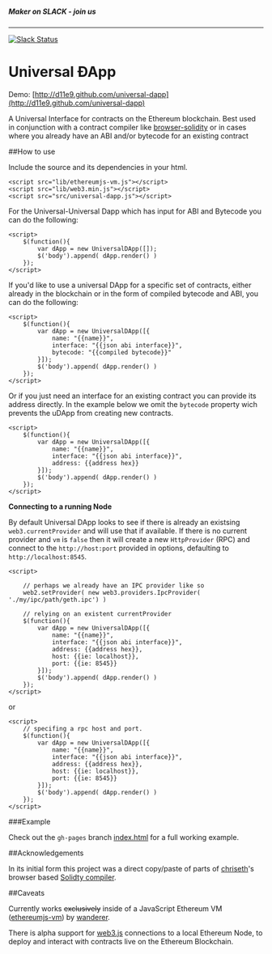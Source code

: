 ##### Maker on SLACK - join us 
------
[![Slack Status](http://slack.makerdao.com/badge.svg)](https:/slack.makerdao.com)

# Universal ÐApp

Demo: [http://d11e9.github.com/universal-dapp](http://d11e9.github.com/universal-dapp)

A Universal Interface for contracts on the Ethereum blockchain. Best used in conjunction with a contract compiler like [browser-solidity](https://d11e9.github.io/browser-solidity) or in cases where you already have an ABI and/or bytecode for an existing contract

##How to use

Include the source and its dependencies in your html.

    <script src="lib/ethereumjs-vm.js"></script>
    <script src="lib/web3.min.js"></script>
    <script src="src/universal-dapp.js"></script>

For the Universal-Universal Dapp which has input for ABI and Bytecode you can do the following:
    
    <script>
        $(function(){
            var dApp = new UniversalDApp([]);
            $('body').append( dApp.render() )
        });
    </script>


If you'd like to use a universal DApp for a specific set of contracts, either already in the blockchain or in the form of compiled bytecode and ABI, you can do the following: 


    <script>
        $(function(){
            var dApp = new UniversalDApp([{
                name: "{{name}}",
                interface: "{{json abi interface}}",
                bytecode: "{{compiled bytecode}}"
            }]);
            $('body').append( dApp.render() )
        });
    </script>


Or if you just need an interface for an existing contract you can provide its address directly. In the example below we omit the `bytecode` property wich prevents the uDApp from creating new contracts.

    <script>
        $(function(){
            var dApp = new UniversalDApp([{
                name: "{{name}}",
                interface: "{{json abi interface}}",
                address: {{address hex}}
            }]);
            $('body').append( dApp.render() )
        });
    </script>


**Connecting to a running Node**

By default Universal DApp looks to see if there is already an existsing `web3.currentProvider` and will use that if available. If there is no current provider and `vm` is `false` then it will create a new `HttpProvider` (RPC) and connect to the `http://host:port` provided in options, defaulting to `http://localhost:8545`.


    <script>

        // perhaps we already have an IPC provider like so
        web2.setProvider( new web3.providers.IpcProvider( './my/ipc/path/geth.ipc') )

        // relying on an existent currentProvider
        $(function(){
            var dApp = new UniversalDApp([{
                name: "{{name}}",
                interface: "{{json abi interface}}",
                address: {{address hex}},
                host: {{ie: localhost}},
                port: {{ie: 8545}}
            }]);
            $('body').append( dApp.render() )
        });
    </script>

or

    <script>
        // specifing a rpc host and port.
        $(function(){
            var dApp = new UniversalDApp([{
                name: "{{name}}",
                interface: "{{json abi interface}}",
                address: {{address hex}},
                host: {{ie: localhost}},
                port: {{ie: 8545}}
            }]);
            $('body').append( dApp.render() )
        });
    </script>

###Example

Check out the `gh-pages` branch [index.html](http://d11e9.github.com/universal-dapp) for a full working example.

##Acknowledgements

In its initial form this project was a direct copy/paste of parts of [chriseth](https://github.com/chriseth)'s browser based [Solidty compiler](https://github.com/chriseth/browser-solidity).

##Caveats

Currently works ~~exclusively~~ inside of a JavaScript Ethereum VM ([ethereumjs-vm](https://github.com/ethereum/ethereumjs-vm)) by [wanderer](https://github.com/wanderer).

There is alpha support for [web3.js](https://github.com/ethereum/web3.js) connections to a local Ethereum Node, to deploy and interact with contracts live on the Ethereum Blockchain.
